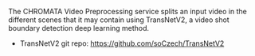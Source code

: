 The CHROMATA Video Preprocessing service splits an input video in the different scenes that it may contain using TransNetV2, a video shot boundary detection deep learning method.
* TransNetV2 git repo:  https://github.com/soCzech/TransNetV2 

